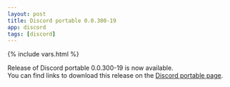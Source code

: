 ```yaml
---
layout: post
title: Discord portable 0.0.300-19
app: discord
tags: [discord]
---
```

{% include vars.html %}

Release of Discord portable 0.0.300-19 is now available.<br />
You can find links to download this release on the [Discord portable page](/app/discord-portable).